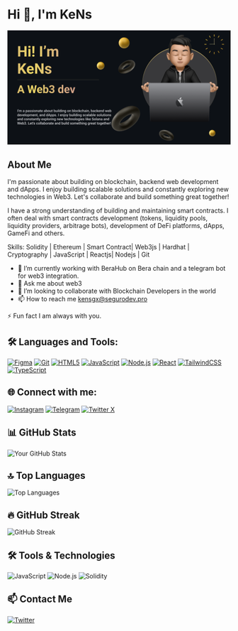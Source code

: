 
# Hi 👋, I'm KeNs 
![Profile Banner](/header.png) <!-- Add a banner if you want -->

## About Me
I'm passionate about building on blockchain, backend web development and dApps. 
I enjoy building scalable solutions and constantly exploring new technologies in Web3. Let's collaborate and build something great together!

I have a strong understanding of building and maintaining smart contracts. 
I often deal with smart contracts development (tokens, liquidity pools, liquidity providers, arbitrage bots), development of DeFi platforms, dApps, GameFi and others. 

Skills: Solidity | Ethereum | Smart Contract| Web3js | Hardhat | Cryptography | JavaScript | Reactjs| Nodejs | Git

- 🔭 I’m currently working with BeraHub on Bera chain and a telegram bot for web3 integration.
- 💬 Ask me about web3
- 👯 I’m looking to collaborate with Blockchain Developers in the world
- 📫 How to reach me kensgx@segurodev.pro

⚡ Fun fact I am always with you.

## 🛠️ Languages and Tools:


[![Figma](https://img.shields.io/badge/-Figma-F24E1E?style=flat&logo=figma&logoColor=white)](https://www.figma.com/)
[![Git](https://img.shields.io/badge/-Git-F05032?style=flat&logo=git&logoColor=white)](https://git-scm.com/)
[![HTML5](https://img.shields.io/badge/-HTML5-E34F26?style=flat&logo=html5&logoColor=white)](https://developer.mozilla.org/en-US/docs/Web/Guide/HTML/HTML5)
[![JavaScript](https://img.shields.io/badge/-JavaScript-F7DF1E?style=flat&logo=javascript&logoColor=black)](https://developer.mozilla.org/en-US/docs/Web/JavaScript)
[![Node.js](https://img.shields.io/badge/-Node.js-339933?style=flat&logo=node.js&logoColor=white)](https://nodejs.org/)
[![React](https://img.shields.io/badge/-React-61DAFB?style=flat&logo=react&logoColor=white)](https://reactjs.org/)
[![TailwindCSS](https://img.shields.io/badge/-TailwindCSS-38B2AC?style=flat&logo=tailwind-css&logoColor=white)](https://tailwindcss.com/)
[![TypeScript](https://img.shields.io/badge/-TypeScript-3178C6?style=flat&logo=typescript&logoColor=white)](https://www.typescriptlang.org/)


## 🌐 Connect with me:

[![Instagram](https://img.shields.io/badge/-kensgx__-E4405F?style=flat&logo=instagram&logoColor=white)](https://www.instagram.com/kensgx__)
[![Telegram](https://img.shields.io/badge/-kensgx-2CA5E0?style=flat&logo=telegram&logoColor=white)](https://t.me/kensgx)
[![Twitter X](https://img.shields.io/badge/-kens_dev-000000?style=flat&logo=x&logoColor=white)](https://twitter.com/kens_dev)


## 📊 GitHub Stats
![Your GitHub Stats](https://github-readme-stats.vercel.app/api?username=kensdv&show_icons=true)

## 🔝 Top Languages
![Top Languages](https://github-readme-stats.vercel.app/api/top-langs/?username=kensdv&layout=compact)

## 🔥 GitHub Streak
![GitHub Streak](https://github-readme-streak-stats.herokuapp.com/?user=kensdv)

## 🛠️ Tools & Technologies
![JavaScript](https://img.shields.io/badge/-JavaScript-000?&logo=JavaScript)
![Node.js](https://img.shields.io/badge/-Node.js-000?&logo=node.js)
![Solidity](https://img.shields.io/badge/-Solidity-000?&logo=solidity)

## 📫 Contact Me
[![Twitter](https://img.shields.io/twitter/follow/kens_dev?style=social)](https://twitter.com/kens_dev)

